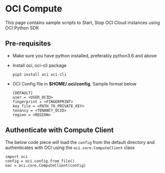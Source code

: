 # OCI Compute

This page contains sample scripts to Start, Stop OCI Cloud instances using OCI Python SDK

## Pre-requisites

- Make sure you have python installed, preferably python3.6 and above 
- Install oci, oci-cli package 

  ```
  pip3 install oci oci-cli
  ```
- OCI Config file in **$HOME/.oci/config**, Sample format below 

  ```
  [DEFAULT]
  user = <USER_OCID>
  fingerprint = <FINGERPRINT>
  key_file = <PATH_TO_PRIVATE_KEY>
  tenancy = <TENANCY_OCID>
  region = <REGION>
  ```
  
## Authenticate with Compute Client 

The below code piece will load the `config` from the default directory and authenticates with OCI using the `oci.core.ComputeClient` class

  ```
  import oci
  config = oci.config.from_file()
  oac = oci.core.ComputeClient(config)
  ```
